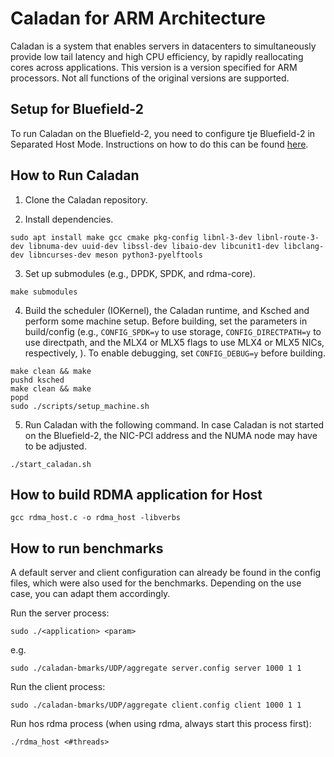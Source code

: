 # Caladan for ARM Architecture

Caladan is a system that enables servers in datacenters to
simultaneously provide low tail latency and high CPU efficiency, by
rapidly reallocating cores across applications. This version is a version specified for ARM processors. Not all functions of the original versions are supported.

## Setup for Bluefield-2

To run Caladan on the Bluefield-2, you need to configure tje Bluefield-2 in Separated Host Mode. Instructions on how to do this can be found [here](https://docs.nvidia.com/networking/display/BlueFieldSWv35111601/Modes+of+Operation).

## How to Run Caladan

1) Clone the Caladan repository.

2) Install dependencies.

```
sudo apt install make gcc cmake pkg-config libnl-3-dev libnl-route-3-dev libnuma-dev uuid-dev libssl-dev libaio-dev libcunit1-dev libclang-dev libncurses-dev meson python3-pyelftools
```

3) Set up submodules (e.g., DPDK, SPDK, and rdma-core).

```
make submodules
```

4) Build the scheduler (IOKernel), the Caladan runtime, and Ksched and perform some machine setup.
Before building, set the parameters in build/config (e.g., `CONFIG_SPDK=y` to use
storage, `CONFIG_DIRECTPATH=y` to use directpath, and the MLX4 or MLX5 flags to use
MLX4 or MLX5 NICs, respectively, ). To enable debugging, set `CONFIG_DEBUG=y` before building.
```
make clean && make
pushd ksched
make clean && make
popd
sudo ./scripts/setup_machine.sh
```

5) Run Caladan with the following command. In case Caladan is not started on the Bluefield-2, the NIC-PCI address and the NUMA node may have to be adjusted.

```
./start_caladan.sh
```

## How to build RDMA application for Host
```
gcc rdma_host.c -o rdma_host -libverbs
```

## How to run benchmarks

A default server and client configuration can already be found in the config files, which were also used for the benchmarks. Depending on the use case, you can adapt them accordingly.

Run the server process:
```
sudo ./<application> <param>
```
e.g.
```
sudo ./caladan-bmarks/UDP/aggregate server.config server 1000 1 1
```


Run the client process:
```
sudo ./caladan-bmarks/UDP/aggregate client.config client 1000 1 1
```

Run hos rdma process (when using rdma, always start this process first):
```
./rdma_host <#threads>
```

